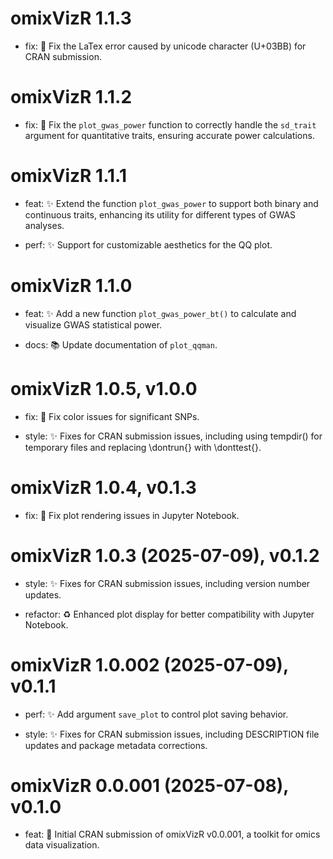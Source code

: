 # omixVizR 1.1.3

+ fix: 🐛 Fix the LaTex error caused by unicode character (U+03BB) for CRAN submission.

# omixVizR 1.1.2

+ fix: 🐛 Fix the `plot_gwas_power` function to correctly handle the `sd_trait` argument for quantitative traits, ensuring accurate power calculations.

# omixVizR 1.1.1

+ feat: ✨ Extend the function `plot_gwas_power` to support both binary and continuous traits, enhancing its utility for different types of GWAS analyses.

+ perf: ✨ Support for customizable aesthetics for the QQ plot.

# omixVizR 1.1.0

+ feat: ✨ Add a new function `plot_gwas_power_bt()` to calculate and visualize GWAS statistical power.

+ docs: 📚 Update documentation of `plot_qqman`.

# omixVizR 1.0.5, v1.0.0

+ fix: 🐛 Fix color issues for significant SNPs.

+ style: ✨ Fixes for CRAN submission issues, including using tempdir() for temporary files and replacing \dontrun{} with \donttest{}.

# omixVizR 1.0.4, v0.1.3

+ fix: 🐛 Fix plot rendering issues in Jupyter Notebook.

# omixVizR 1.0.3 (2025-07-09), v0.1.2

+ style: ✨ Fixes for CRAN submission issues, including version number updates.

+ refactor: ♻️ Enhanced plot display for better compatibility with Jupyter Notebook.

# omixVizR 1.0.002 (2025-07-09), v0.1.1

+ perf: ✨ Add argument `save_plot` to control plot saving behavior.

+ style: ✨ Fixes for CRAN submission issues, including DESCRIPTION file updates and package metadata corrections.

# omixVizR 0.0.001 (2025-07-08), v0.1.0

+ feat: 🎉 Initial CRAN submission of omixVizR v0.0.001, a toolkit for omics data visualization.
